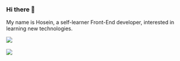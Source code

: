 ### Hi there 👋

My name is Hosein, a self-learner Front-End developer, interested in learning new technologies. 


<a width='100%' href="https://github.com/hoseinABH98/github-readme-stats">
   <img align="center" src="https://github-readme-stats.vercel.app/api?username=hoseinABH98&show_icons=true&theme=midnight-purple&langs_count=8" />
</a>
<br />
<br />
<a href="https://github.com/hoseinABH98">
   <img align="center" src="https://github-readme-stats.vercel.app/api/top-langs/?username=hoseinABH98&theme=midnight-purple" />
</a>



